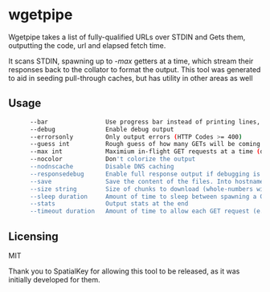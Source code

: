 # wgetpipe
Wgetpipe takes a list of fully-qualified URLs over STDIN and Gets them, outputting the code, url and elapsed fetch time. 

It scans STDIN, spawning up to _-max_ getters at a time, which stream their responses back to the collator to format the output. This tool was generated to aid in seeding pull-through caches, but has utility in other areas as well

## Usage

```BASH
      --bar                Use progress bar instead of printing lines, can still use -stats
      --debug              Enable debug output
      --errorsonly         Only output errors (HTTP Codes >= 400)
      --guess int          Rough guess of how many GETs will be coming for -bar to start at. It will adjust
      --max int            Maximium in-flight GET requests at a time (default 5)
      --nocolor            Don't colorize the output
      --nodnscache         Disable DNS caching
      --responsedebug      Enable full response output if debugging is on
      --save               Save the content of the files. Into hostname/folders/file.ext files
      --size string        Size of chunks to download (whole-numbers with suffixes of B,KB,MB,GB,PB)
      --sleep duration     Amount of time to sleep between spawning a GETter (e.g. 1ms, 10s)
      --stats              Output stats at the end
      --timeout duration   Amount of time to allow each GET request (e.g. 30s, 5m)
```

## Licensing

MIT

Thank you to SpatialKey for allowing this tool to be released, as it was initially developed for them.

